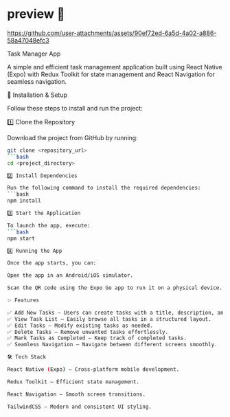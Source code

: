 # preview 👋
https://github.com/user-attachments/assets/90ef72ed-6a5d-4a02-a886-58a47048efc3

Task Manager App

A simple and efficient task management application built using React Native (Expo) with Redux Toolkit for state management and React Navigation for seamless navigation.

🚀 Installation & Setup

Follow these steps to install and run the project:

1️⃣ Clone the Repository

Download the project from GitHub by running:
 ```bash
git clone <repository_url>
 ```bash
cd <project_directory>

2️⃣ Install Dependencies

Run the following command to install the required dependencies:
 ```bash
npm install

3️⃣ Start the Application

To launch the app, execute:
 ```bash
npm start

4️⃣ Running the App

Once the app starts, you can:

Open the app in an Android/iOS simulator.

Scan the QR code using the Expo Go app to run it on a physical device.

✨ Features

✅ Add New Tasks – Users can create tasks with a title, description, and priority.
✅ View Task List – Easily browse all tasks in a structured layout.
✅ Edit Tasks – Modify existing tasks as needed.
✅ Delete Tasks – Remove unwanted tasks effortlessly.
✅ Mark Tasks as Completed – Keep track of completed tasks.
✅ Seamless Navigation – Navigate between different screens smoothly.

🛠️ Tech Stack

React Native (Expo) – Cross-platform mobile development.

Redux Toolkit – Efficient state management.

React Navigation – Smooth screen transitions.

TailwindCSS – Modern and consistent UI styling.
